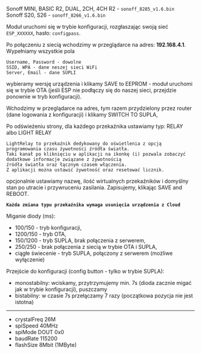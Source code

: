 Sonoff MINI, BASIC R2, DUAL, 2CH, 4CH R2 - `sonoff_8285_v1.6.bin`  
Sonoff S20, S26 - `sonoff_8266_v1.6.bin`  

Moduł uruchomi się w trybie konfiguracji, rozgłaszając swoją sieć `ESP_XXXXXX`, hasło: `configpass`.

Po połączeniu z siecią wchodzimy w przeglądarce na adres: **192.168.4.1**. Wypełniamy wszystkie pola
```
Username, Password - dowolne
SSID, WPA - dane neszej sieci WiFi
Server, Email - dane SUPLI
```
wybieramy wersję urządzenia i klikamy SAVE to EEPROM - moduł uruchomi się w trybie OTA (jeśli ESP nie podłączy się do naszej sieci, przejdzie ponownie w tryb konfiguracji).

Wchodzimy w przeglądarce na adres, tym razem przydzielony przez router (dane logowania z konfiguracji) i klikamy SWITCH TO SUPLA, 

Po odświeżeniu strony, dla każdego przekaźnika ustawiamy typ: RELAY albo LIGHT RELAY
```
LightRelay to przekaźnik dedykowany do oświetlenia z opcją programowania czasu żywotności źródła światła.  
Taki kanał po kliknięciu w aplikacji na ikonkę (i) pozwala zobaczyć dodatkowe informacje związane z żywotnością  
źródła światła oraz łącznym czasem włączenia.  
Z aplikacji można ustawić żywotność oraz resetować licznik.
```

opcjonalnie ustawiamy nazwę, ilość wirtualnych przekaźników i domyślny stan po utracie i przywruceniu zasilania. Zapisujemy, klikając SAVE and REBOOT.

**`Każda zmiana typu przekaźnika wymaga usunięcia urządzenia z Cloud`**

Miganie diody (ms):
- 100/150 - tryb konfiguracji,
- 1200/150 - tryb OTA,
- 150/1200 - tryb SUPLA, brak połączenia z serwerem,
- 250/250 - brak połączenia z siecią w trybie OTA i SUPLA,
- ciągłe świecenie - tryb SUPLA, połączony z serwerem (możliwe wyłączenie)

Przejście do konfiguracji (config button - tylko w trybie SUPLA):
- monostabilny: wciskamy, przytrzymujemy min. 7s (dioda zacznie migać jak w trybie konfiguracji), puszczamy
- bistabilny: w czasie 7s przełączamy 7 razy (początkowa pozycja nie jest istotna)

---
- crystalFreq 26M
- spiSpeed 40MHz
- spiMode DOUT 0x0
- baudRate 115200
- flashSize 8Mbit (1MByte)
